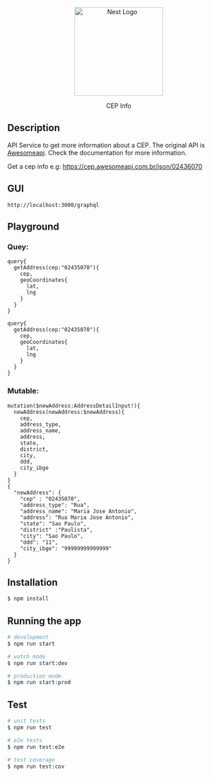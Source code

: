 
<p align="center">
  <a href="http://nestjs.com/" target="blank"><img src="https://zddesignagency.com/wp-content/uploads/2012/07/places-backend.googleapis.com-e6f04bf6-8f5b-372f-937f-7f5f5a8a96cd-1525433912489.png" width="200" alt="Nest Logo" /></a>
</p>

[circleci-image]: https://img.shields.io/circleci/build/github/nestjs/nest/master?token=abc123def456
[circleci-url]: https://circleci.com/gh/nestjs/nest

  <p align="center">CEP Info</p>




## Description

API Service to get more information about a CEP.
The original API is [Awesomeapi](https://docs.awesomeapi.com.br/api-cep). Check the documentation for more information.  


Get a cep info e.g:
https://cep.awesomeapi.com.br/json/02436070



## GUI
```
http://localhost:3000/graphql
```

## Playground

### Quey:
```
query{
  getAddress(cep:"02435070"){
    cep,
    geoCoordinates{
      lat,
      lng
    }
  }
}

query{
  getAddress(cep:"02435070"){
    cep,
    geoCoordinates{
      lat,
      lng
    }
  }
}
```
### Mutable:
```
mutation($newAddress:AddressDetailInput!){
  newAddress(newAddress:$newAddress){
    cep,
    address_type,
    address_name,
    address,
    state,
    district,
    city,
    ddd,
    city_ibge
  }
}
{
  "newAddress": {
    "cep" : "02435070",
    "address_type": "Rua",
    "address_name": "Maria Jose Antonio",
    "address": "Rua Maria Jose Antonio",
    "state": "Sao Paulo",
    "district" :"Paulista",
    "city": "Sao Paulo",
    "ddd": "11",
    "city_ibge": "99999999999999"
  }
}
```

## Installation

```bash
$ npm install
```

## Running the app

```bash
# development
$ npm run start

# watch mode
$ npm run start:dev

# production mode
$ npm run start:prod
```

## Test

```bash
# unit tests
$ npm run test

# e2e tests
$ npm run test:e2e

# test coverage
$ npm run test:cov
```

